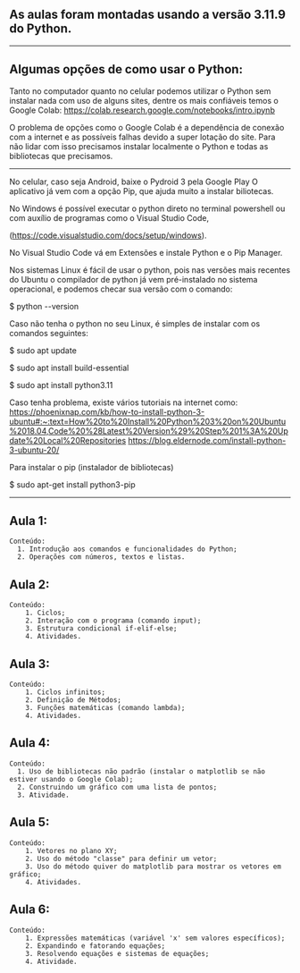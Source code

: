 As aulas foram montadas usando a versão 3.11.9 do Python.
--
----
Algumas opções de como usar o Python:
--
Tanto no computador quanto no celular podemos utilizar o Python sem instalar nada com uso de
alguns sites, dentre os mais confiáveis temos o Google Colab:
https://colab.research.google.com/notebooks/intro.ipynb


O problema de opções como o Google Colab é a dependência de conexão com a internet e as possíveis falhas devido a super lotação do site. Para não lidar com isso precisamos instalar localmente o Python e todas as bibliotecas que precisamos.

---

No celular, caso seja Android, baixe o Pydroid 3 pela Google Play O aplicativo já vem com a opção Pip, que ajuda muito a instalar biliotecas.


No Windows é possível executar o python direto no 
terminal powershell ou com auxílio de programas como 
o Visual Studio Code,

(https://code.visualstudio.com/docs/setup/windows).

No Visual Studio Code vá em Extensões e instale Python e o Pip Manager.


Nos sistemas Linux é fácil de usar o python, pois nas 
versões mais recentes do Ubuntu o compilador de python já vem pré-instalado no sistema operacional, e podemos checar sua versão com o comando:

$ python --version

Caso não tenha o python no seu Linux, é simples de 
instalar com os comandos seguintes:

$ sudo apt update

$ sudo apt install build-essential

$ sudo apt install python3.11

Caso tenha problema, existe vários tutoriais na internet como:
https://phoenixnap.com/kb/how-to-install-python-3-ubuntu#:~:text=How%20to%20Install%20Python%203%20on%20Ubuntu%2018.04,Code%20%28Latest%20Version%29%20Step%201%3A%20Update%20Local%20Repositories
https://blog.eldernode.com/install-python-3-ubuntu-20/

Para instalar o pip (instalador de bibliotecas)

$ sudo apt-get install python3-pip

----


Aula 1:
--
    Conteúdo:
      1. Introdução aos comandos e funcionalidades do Python;
      2. Operações com números, textos e listas.

Aula 2:
--
    Conteúdo:
        1. Ciclos;
        2. Interação com o programa (comando input);
        3. Estrutura condicional if-elif-else;
        4. Atividades.

Aula 3:
--
    Conteúdo:
        1. Ciclos infinitos;
        2. Definição de Métodos;
        3. Funções matemáticas (comando lambda);
        4. Atividades.

Aula 4:
--
    Conteúdo:
      1. Uso de bibliotecas não padrão (instalar o matplotlib se não estiver usando o Google Colab);
      2. Construindo um gráfico com uma lista de pontos;
      3. Atividade.

Aula 5:
--
    Conteúdo:
        1. Vetores no plano XY;
        2. Uso do método "classe" para definir um vetor;
        3. Uso do método quiver do matplotlib para mostrar os vetores em gráfico;
        4. Atividades.

Aula 6:
--
    Conteúdo:
        1. Expressões matemáticas (variável 'x' sem valores específicos);
        2. Expandindo e fatorando equações;
        3. Resolvendo equações e sistemas de equações;
        4. Atividade.
